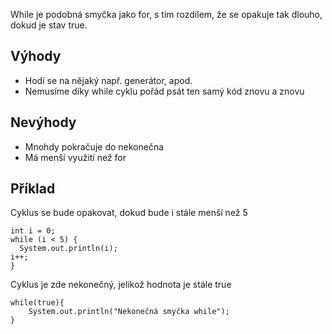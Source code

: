 While je podobná smyčka jako for, s tím rozdílem, že se opakuje tak dlouho, dokud je stav true.

## Výhody

- Hodí se na nějaký např. generátor, apod.
- Nemusíme díky while cyklu pořád psát ten samý kód znovu a znovu


## Nevýhody

- Mnohdy pokračuje do nekonečna
- Má menší využití než for

## Příklad

Cyklus se bude opakovat, dokud bude i stále menší než 5

    int i = 0;
    while (i < 5) {
      System.out.println(i);
    i++;
    }

Cyklus je zde nekonečný, jelikož hodnota je stále true

    while(true){    
        System.out.println("Nekonečná smyčka while");    
    }    

